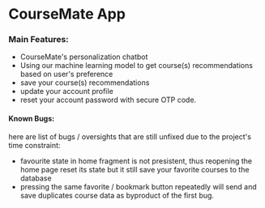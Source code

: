 # CourseMate App

### Main Features:
- CourseMate's personalization chatbot
- Using our machine learning model to get course(s) recommendations based on user's preference
- save your course(s) recommendations
- update your account profile
- reset your account password with secure OTP code.

 #### Known Bugs:
 here are list of bugs / oversights that are still unfixed due to the project's time constraint:
 - favourite state in home fragment is not presistent, thus reopening the home page reset its state but it still save your favorite courses to the database
 - pressing the same favorite / bookmark button repeatedly will send and save duplicates course data as byproduct of the first bug.
